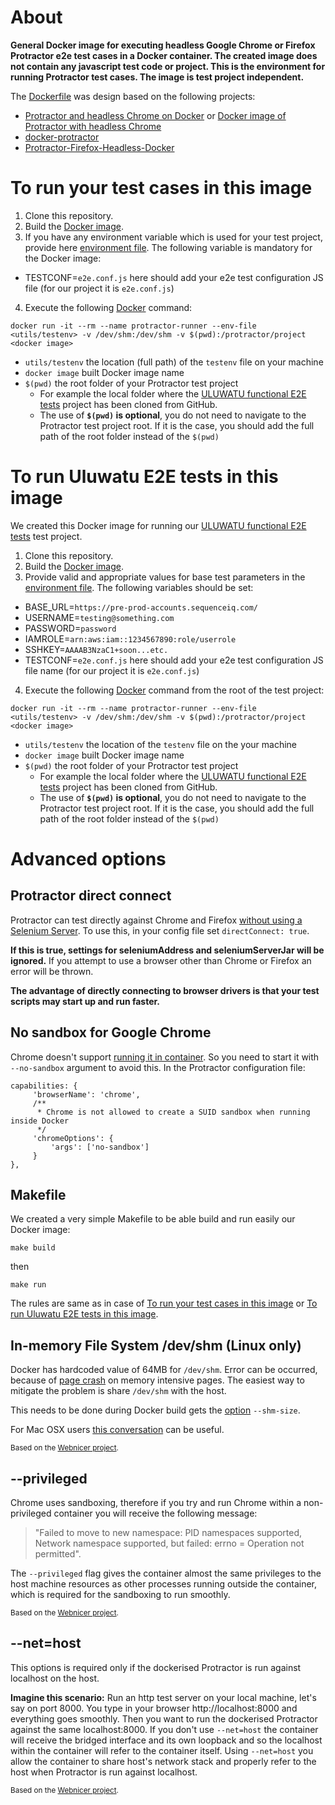 # About
**General Docker image for executing headless Google Chrome or Firefox Protractor e2e test cases in a Docker container. The created image does not contain any javascript test code or project. This is the environment for running Protractor test cases. The image is test project independent.**

The [Dockerfile](Dockerfile) was design based on the following projects:
- [Protractor and headless Chrome on Docker](http://float-middle.com/protractor-and-headless-chrome-on-docker-with-video-tutorial/) or [Docker image of Protractor with headless Chrome](https://github.com/jciolek/docker-protractor-headless)
- [docker-protractor](https://github.com/School-Improvement-Network/docker-protractor)
- [Protractor-Firefox-Headless-Docker](https://github.com/cfalguiere/Protractor-Firefox-Headless-Docker)

# To run your test cases in this image
1. Clone this repository.
2. Build the [Docker image](https://docs.docker.com/engine/reference/commandline/build/#tag-image-t).
3. If you have any environment variable which is used for your test project, provide here [environment file](utils/testenv). The following variable is mandatory for the Docker image:
  - TESTCONF=`e2e.conf.js` here should add your e2e test configuration JS file (for our project it is `e2e.conf.js`)
4. Execute the following [Docker](https://docs.docker.com/engine/installation/) command:

```
docker run -it --rm --name protractor-runner --env-file <utils/testenv> -v /dev/shm:/dev/shm -v $(pwd):/protractor/project <docker image>
```

  - `utils/testenv` the location (full path) of the `testenv` file on your machine
  - `docker image` built Docker image name
  - `$(pwd)` the root folder of your Protractor test project
    - For example the local folder where the [ULUWATU functional E2E tests](https://github.com/sequenceiq/uluwatu-e2e-protractor) project has been cloned from GitHub.
    - The use of **`$(pwd)` is optional**, you do not need to navigate to the Protractor test project root. If it is the case, you should add the full path of the root folder instead of the `$(pwd)`

# To run Uluwatu E2E tests in this image
We created this Docker image for running our [ULUWATU functional E2E tests](https://github.com/sequenceiq/uluwatu-e2e-protractor) test project.

1. Clone this repository.
2. Build the [Docker image](https://docs.docker.com/engine/reference/commandline/build/#tag-image-t).
3. Provide valid and appropriate values for base test parameters in the [environment file](utils/testenv). The following variables should be set:
  - BASE_URL=`https://pre-prod-accounts.sequenceiq.com/`
  - USERNAME=`testing@something.com`
  - PASSWORD=`password`
  - IAMROLE=`arn:aws:iam::1234567890:role/userrole`
  - SSHKEY=`AAAAB3NzaC1+soon...etc.`
  - TESTCONF=`e2e.conf.js` here should add your e2e test configuration JS file name (for our project it is `e2e.conf.js`)
4. Execute the following [Docker](https://docs.docker.com/engine/installation/) command from the root of the test project:

```
docker run -it --rm --name protractor-runner --env-file <utils/testenv> -v /dev/shm:/dev/shm -v $(pwd):/protractor/project <docker image>
```

  - `utils/testenv` the location of the `testenv` file on the your machine
  - `docker image` built Docker image name
  - `$(pwd)` the root folder of your Protractor test project
    - For example the local folder where the [ULUWATU functional E2E tests](https://github.com/sequenceiq/uluwatu-e2e-protractor) project has been cloned from GitHub.
    - The use of **`$(pwd)` is optional**, you do not need to navigate to the Protractor test project root. If it is the case, you should add the full path of the root folder instead of the `$(pwd)`

# Advanced options

## Protractor direct connect
Protractor can test directly against Chrome and Firefox [without using a Selenium Server](https://github.com/angular/protractor/blob/master/docs/server-setup.md#connecting-directly-to-browser-drivers). To use this, in your config file set `directConnect: true`.

**If this is true, settings for seleniumAddress and seleniumServerJar will be ignored.** If you attempt to use a browser other than Chrome or Firefox an error will be thrown.

**The advantage of directly connecting to browser drivers is that your test scripts may start up and run faster.**

## No sandbox for Google Chrome
Chrome doesn't support [running it in container](https://github.com/travis-ci/travis-ci/issues/938#issuecomment-77785455). So you need to start it with `--no-sandbox` argument to avoid this. In the Protractor configuration file:
```
capabilities: {
     'browserName': 'chrome',
     /**
      * Chrome is not allowed to create a SUID sandbox when running inside Docker
      */
     'chromeOptions': {
         'args': ['no-sandbox']
     }
},
```

## Makefile
We created a very simple Makefile to be able build and run easily our Docker image:
```
make build
```
then
```
make run
```

The rules are same as in case of [To run your test cases in this image](#to-run-your-test-cases-in-this-image) or [To run Uluwatu E2E tests in this image](#to-run-uluwatu-e2e-tests-in-this-image).

## In-memory File System /dev/shm (Linux only)
Docker has hardcoded value of 64MB for `/dev/shm`. Error can be occurred, because of [page crash](https://bugs.chromium.org/p/chromedriver/issues/detail?id=1097) on memory intensive pages. The easiest way to mitigate the problem is share `/dev/shm` with the host.

This needs to be done during Docker build gets the [option](https://github.com/docker/docker/issues/2606) `--shm-size`.

For Mac OSX users [this conversation](http://unix.stackexchange.com/questions/151984/how-do-you-move-files-into-the-in-memory-file-system-mounted-at-dev-shm) can be useful.

<sub>Based on the [Webnicer project](https://hub.docker.com/r/webnicer/protractor-headless/).</sub>

## --privileged
Chrome uses sandboxing, therefore if you try and run Chrome within a non-privileged container you will receive the following message:

> "Failed to move to new namespace: PID namespaces supported, Network namespace supported, but failed: errno = Operation not permitted".

The `--privileged` flag gives the container almost the same privileges to the host machine resources as other processes running outside the container, which is required for the sandboxing to run smoothly.

<sub>Based on the [Webnicer project](https://hub.docker.com/r/webnicer/protractor-headless/).</sub>

## --net=host
This options is required only if the dockerised Protractor is run against localhost on the host.

**Imagine this scenario:**
Run an http test server on your local machine, let's say on port 8000. You type in your browser http://localhost:8000 and everything goes smoothly. Then you want to run the dockerised Protractor against the same localhost:8000. If you don't use `--net=host` the container will receive the bridged interface and its own loopback and so the localhost within the container will refer to the container itself. Using `--net=host` you allow the container to share host's network stack and properly refer to the host when Protractor is run against localhost.

<sub>Based on the [Webnicer project](https://hub.docker.com/r/webnicer/protractor-headless/).</sub>
